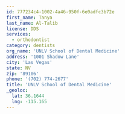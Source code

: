 ```yaml
---
id: 777234c4-1002-4a46-950f-6e0adfc3b72e
first_name: Tanya
last_name: Al-Talib
license: DDS
services:
  - orthodontist
category: dentists
org_name: 'UNLV School of Dental Medicine'
address: '1001 Shadow Lane'
city: 'Las Vegas'
state: NV
zip: '89106'
phone: '(702) 774-2677'
title: 'UNLV School of Dental Medicine'
_geoloc:
  lat: 36.1644
  lng: -115.165
---
```

